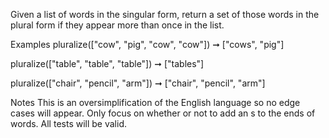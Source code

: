 Given a list of words in the singular form, return a set of those words in the plural form if they appear more than once in the list.

Examples
pluralize(["cow", "pig", "cow", "cow"]) ➞ ["cows", "pig"]

pluralize(["table", "table", "table"]) ➞ ["tables"]

pluralize(["chair", "pencil", "arm"]) ➞ ["chair", "pencil", "arm"]

Notes
This is an oversimplification of the English language so no edge cases will appear.
Only focus on whether or not to add an s to the ends of words.
All tests will be valid.